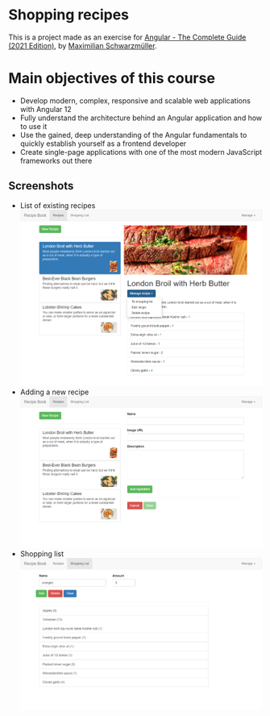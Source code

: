 # Shopping recipes

This is a project made as an exercise for [Angular - The Complete Guide (2021 Edition)](https://www.udemy.com/course/the-complete-guide-to-angular-2), by [Maximilian Schwarzmüller](https://www.udemy.com/course/the-complete-guide-to-angular-2/#instructor-1).

# Main objectives of this course

* Develop modern, complex, responsive and scalable web applications with Angular 12
* Fully understand the architecture behind an Angular application and how to use it
* Use the gained, deep understanding of the Angular fundamentals to quickly establish yourself as a frontend developer
* Create single-page applications with one of the most modern JavaScript frameworks out there

## Screenshots
* List of existing recipes <br>
![''](./src/assets/screenshots/recipes.png)
* Adding a new recipe <br>
![''](./src/assets/screenshots/new-recipe.png)
* Shopping list <br>
![''](./src/assets/screenshots/shopping-list.png)